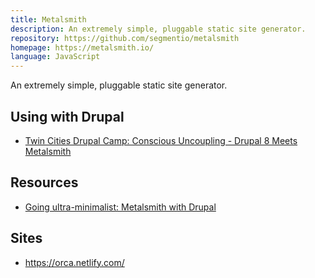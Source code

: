 ```yaml
---
title: Metalsmith
description: An extremely simple, pluggable static site generator.
repository: https://github.com/segmentio/metalsmith
homepage: https://metalsmith.io/
language: JavaScript
---
```


An extremely simple, pluggable static site generator.

## Using with Drupal

* [Twin Cities Drupal Camp: Conscious Uncoupling - Drupal 8 Meets Metalsmith](https://2018.tcdrupal.org/file/conscious-uncoupling-drupal-8-meets-metalsmith)

## Resources

* [Going ultra-minimalist: Metalsmith with Drupal](https://opensenselabs.com/blog/articles/metalsmith-drupal)

## Sites

* https://orca.netlify.com/

